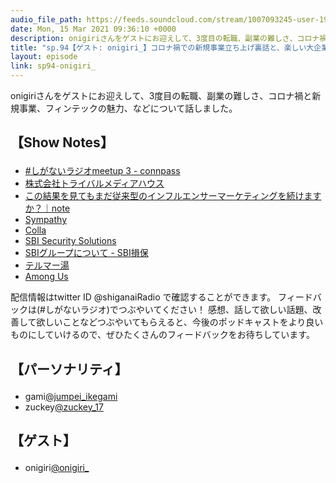 ```yaml
---
audio_file_path: https://feeds.soundcloud.com/stream/1007093245-user-194620696-sp94-onigiri.mp3
date: Mon, 15 Mar 2021 09:36:10 +0000
description: onigiriさんをゲストにお迎えして、3度目の転職、副業の難しさ、コロナ禍と新規事業、フィンテックの魅力、などについて話しました。
title: "sp.94【ゲスト: onigiri_】コロナ禍での新規事業立ち上げ裏話と、楽しい大企業のマネージャーに転職した理由"
layout: episode
link: sp94-onigiri_
---
```


<p><span>onigiriさんをゲストにお迎えして、3度目の転職、副業の難しさ、コロナ禍と新規事業、フィンテックの魅力、などについて話しました。</span></p>
<h2>
  <p>【Show Notes】</p>
</h2>
<ul>
  <li><a href="https://shiganai.connpass.com/event/131002/" target="_blank">#しがないラジオmeetup 3 - connpass</a></li>
  <li><a href="https://www.tribalmedia.co.jp/" target="_blank">株式会社トライバルメディアハウス</a></li>
  <li><a href="https://note.com/ikedanoriyuki/n/n3b2449a858d9" target="_blank">この結果を見てもまだ従来型のインフルエンサーマーケティングを続けますか？｜note</a></li>
  <li><a href="https://sympathy.tribalmedia.co.jp/" target="_blank">Sympathy</a></li>
  <li><a href="https://slack.com/apps/A012X57B3N1-colla" target="_blank">Colla</a></li>
  <li><a href="https://www.sbisecsol.com/" target="_blank">SBI Security Solutions</a></li>
  <li><a href="https://www.sbisonpo.co.jp/company/sbigroup.html" target="_blank">SBIグループについて - SBI損保</a></li>
  <li><a href="https://thermae-yu.jp/" target="_blank">テルマー湯</a></li>
  <li><a href="https://store.steampowered.com/app/945360/Among_Us/" target="_blank">Among Us</a></li>
</ul>
<p><span>
  配信情報はtwitter ID @shiganaiRadio で確認することができます。
  フィードバックは(#しがないラジオ)でつぶやいてください！
  感想、話して欲しい話題、改善して欲しいことなどつぶやいてもらえると、今後のポッドキャストをより良いものにしていけるので、ぜひたくさんのフィードバックをお待ちしています。
</span></p>
<h2>
  <p>【パーソナリティ】</p>
</h2>
<ul>
  <li>gami<a href="https://twitter.com/jumpei_ikegami" target="_blank">@jumpei_ikegami</a></li>
  <li>zuckey<a href="https://twitter.com/zuckey_17" target="_blank">@zuckey_17</a></li>
</ul>
<h2>
  <p>【ゲスト】</p>
</h2>
<ul>
  <li>onigiri<a href="https://twitter.com/onigiri_" target="_blank">@onigiri_</a></li>
</ul>